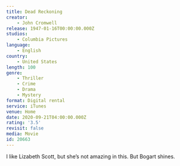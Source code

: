 ```yaml
---
title: Dead Reckoning
creator:
    - John Cromwell
release: 1947-01-16T00:00:00.000Z
studios:
    - Columbia Pictures
language:
    - English
country:
    - United States
length: 100
genre:
    - Thriller
    - Crime
    - Drama
    - Mystery
format: Digital rental
service: iTunes
venue: Home
date: 2020-09-21T04:00:00.000Z
rating: '3.5'
revisit: false
media: Movie
id: 20663
---
```


I like Lizabeth Scott, but she’s not amazing in this. But Bogart shines.

